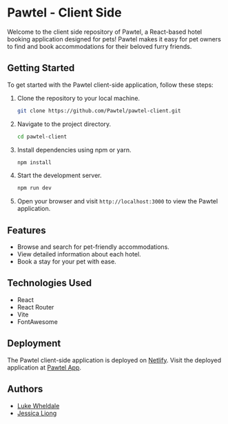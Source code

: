 # Pawtel - Client Side

Welcome to the client side repository of Pawtel, a React-based hotel booking application designed for pets! Pawtel makes it easy for pet owners to find and book accommodations for their beloved furry friends.

## Getting Started

To get started with the Pawtel client-side application, follow these steps:

1. Clone the repository to your local machine.

    ```bash
    git clone https://github.com/Pawtel/pawtel-client.git
    ```

2. Navigate to the project directory.

    ```bash
    cd pawtel-client
    ```

3. Install dependencies using npm or yarn.

    ```bash
    npm install
    ```

4. Start the development server.

    ```bash
    npm run dev
    ```

5. Open your browser and visit `http://localhost:3000` to view the Pawtel application.

## Features

-   Browse and search for pet-friendly accommodations.
-   View detailed information about each hotel.
-   Book a stay for your pet with ease.

## Technologies Used

-   React
-   React Router
-   Vite
-   FontAwesome

## Deployment

The Pawtel client-side application is deployed on [Netlify](https://www.netlify.com/). Visit the deployed application at [Pawtel App]().

## Authors

-   [Luke Wheldale](https://github.com/Looch8)
-   [Jessica Liong](https://github.com/jessicacliong)
